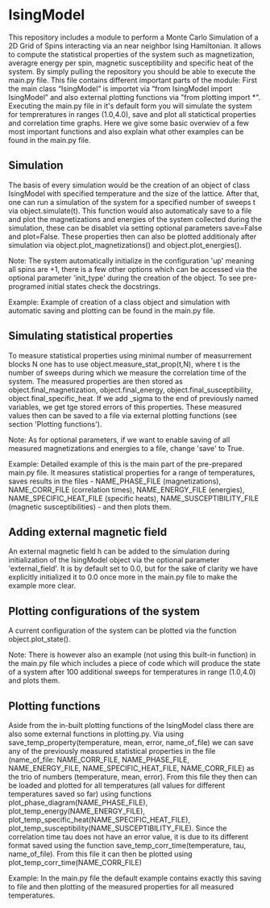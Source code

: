 # IsingModel
This repository includes a module to perform a Monte Carlo Simulation of a 2D Grid of Spins interacting via an near neighbor Ising Hamiltonian. 
It allows to compute the statistical properties of the system such as magnetization, averagre energy per spin, magnetic susceptibility and 
specific heat of the system. 
By simply pulling the repository you should be able to execute the main.py file. This file contains different important parts of the
module: First the main class “IsingModel” is importet via “from IsingModel import IsingModel” and also external plotting functions via 
"from plotting import *". 
Executing the main.py file in it's default form you will simulate the system for tempreratures in ranges (1.0,4.0), save and plot all
statictical properties and correlation time graphs. Here we give some basic overwiev of a few most important functions and also explain
what other examples can be found in the main.py file.

## Simulation
The basis of every simulation would be the creation of an object of class IsingModel with specified temperature and the size of the lattice. 
After that, one can run a simulation of the system for a specified number of sweeps t via object.simulate(t). This function would also automaticaly
save to a file and plot the magnetizations and energies of the system collected during the simulation, these can be disablet via setting optional 
parameters save=False and plot=False. These properties then can also be plotted additionaly after simulation via object.plot_magnetizations() and 
object.plot_energies().

Note: The system automatically initialize in the configuration 'up' meaning all spins are +1, there is a few other options which can be accessed via 
the optional parameter 'init_type' during the creation of the object. To see pre-programed initial states check the docstrings.

Example: Example of creation of a class object and simulation with automatic saving and plotting can be found in the main.py file.

## Simulating statistical properties
To measure statistical properties using minimal number of measurrement blocks N one has to use object.measure_stat_prop(t,N), where t is the number of 
sweeps during which we measure the correlation time of the system. The measured properties are then stored as object.final_magnetization, object.final_energy,
object.final_susceptibility, object.final_specific_heat. If we add _sigma to the end of previously named variables, we get tge stored errors of this properties.
These measured values then can be saved to a file via external plotting functions (see section 'Plotting functions'). 

Note: As for optional parameters, if we want to enable saving of all measured magnetizations and energies to a file, change 'save' to True.

Example: Detailed example of this is the main part of the pre-prepared main.py file. It measures statistical properties for a range of temperatures, 
saves results in the files - NAME_PHASE_FILE (magnetizations), NAME_CORR_FILE (correlation times), NAME_ENERGY_FILE (energies), NAME_SPECIFIC_HEAT_FILE (specific heats),
NAME_SUSCEPTIBILITY_FILE (magnetic susceptibilities) - and then plots them.

## Adding external magnetic field
An external magnetic field h can be added to the simulation during initialization of the IsingModel object via the optional parameter 'external_field'. 
It is by default set to 0.0, but for the sake of clarity we have explicitly initialized it to 0.0 once more in the main.py file to make the example more clear.

## Plotting configurations of the system
A current configuration of the system can be plotted via the function object.plot_state(). 

Note: There is however also an example (not using this built-in function) in the main.py file which includes a piece of code which will produce the state of 
a system after 100 additional sweeps for temperatures in range (1.0,4.0) and plots them.

## Plotting functions
Aside from the in-built plotting functions of the IsingModel class there are also some external functions in plotting.py. Via using 
save_temp_property(temperature, mean, error, name_of_file) we can save any of the previously measured statistical properties in the file (name_of_file: NAME_CORR_FILE,
NAME_PHASE_FILE, NAME_ENERGY_FILE, NAME_SPECIFIC_HEAT_FILE, NAME_CORR_FILE) as the trio of numbers (temperature, mean, error). From this file they then can be loaded 
and plotted for all temperatures (all values for different temperatures saved so far) using functions plot_phase_diagram(NAME_PHASE_FILE), plot_temp_energy(NAME_ENERGY_FILE), 
plot_temp_specific_heat(NAME_SPECIFIC_HEAT_FILE), plot_temp_susceptibility(NAME_SUSCEPTIBILITY_FILE).
Since the correlation time tau does not have an error value, it is due to its different format saved using the function save_temp_corr_time(temperature, tau, name_of_file).
From this file it can then be plotted using plot_temp_corr_time(NAME_CORR_FILE)

Example: In the main.py file the default example contains exactly this saving to file and then plotting of the measured properties for all measured temperatures.

